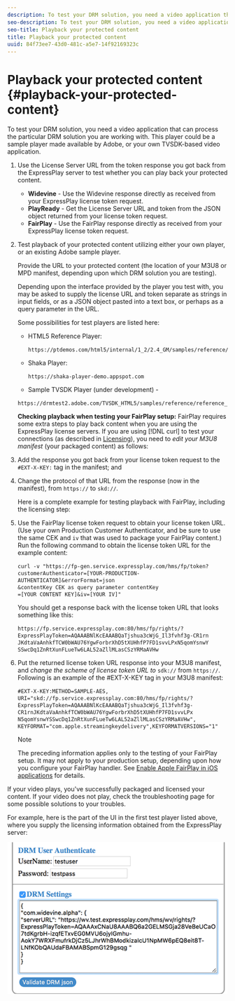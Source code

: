 ```yaml
---
description: To test your DRM solution, you need a video application that can process the particular DRM solution you are working with. This player could be a sample player made available by Adobe, or your own TVSDK-based video application.
seo-description: To test your DRM solution, you need a video application that can process the particular DRM solution you are working with. This player could be a sample player made available by Adobe, or your own TVSDK-based video application.
seo-title: Playback your protected content
title: Playback your protected content
uuid: 84f73ee7-43d0-481c-a5e7-14f92169323c
---
```


# Playback your protected content {#playback-your-protected-content}

To test your DRM solution, you need a video application that can process the particular DRM solution you are working with. This player could be a sample player made available by Adobe, or your own TVSDK-based video application.

1. Use the License Server URL from the token response you got back from the ExpressPlay server to test whether you can play back your protected content.

    * **Widevine** - Use the Widevine response directly as received from your ExpressPlay license token request. 
    * **PlayReady** - Get the License Server URL and token from the JSON object returned from your license token request. 
    * **FairPlay** - Use the FairPlay response directly as received from your ExpressPlay license token request.

1. Test playback of your protected content utilizing either your own player, or an existing Adobe sample player.

    Provide the URL to your protected content (the location of your M3U8 or MPD manifest, depending upon which DRM solution you are testing).

    Depending upon the interface provided by the player you test with, you may be asked to supply the license URL and token separate as strings in input fields, or as a JSON object pasted into a text box, or perhaps as a query parameter in the URL. 
 
    Some possibilities for test players are listed here:

    * HTML5 Reference Player:
    
      ```    
      https://ptdemos.com/html5/internal/1_2/2.4_GM/samples/reference/reference_player.html
      ```    
    
    * Shaka Player:
    
      ```    
      https://shaka-player-demo.appspot.com
      ```    
    
    * Sample TVSDK Player (under development) -     
    
    ```    
    https://drmtest2.adobe.com/TVSDK_HTML5/samples/reference/reference_player.html
    ```

    **Checking playback when testing your FairPlay setup:** FairPlay requires some extra steps to play back content when you are using the ExpressPlay license servers. If you are using [!DNL curl] to test your connections (as described in [Licensing](../../multi-drm-workflows/quick-start/handle-the-licensing.md)), you need to *edit your M3U8 manifest* (your packaged content) as follows:

1. Add the response you got back from your license token request to the `#EXT-X-KEY:` tag in the manifest; and 
1. Change the protocol of that URL from the response (now in the manifest), from `https://` to `skd://`.

   Here is a complete example for testing playback with FairPlay, including the licensing step:

1. Use the FairPlay license token request to obtain your license token URL. (Use your own Production Customer Authenticator, and be sure to use the same CEK and `iv` that was used to package your FairPlay content.) Run the following command to obtain the license token URL for the example content:     

    ```    
    curl -v "https://fp-gen.service.expressplay.com/hms/fp/token? 
    customerAuthenticator=[YOUR-PRODUCTION-AUTHENTICATOR]&errorFormat=json 
    &contentKey CEK as query parameter contentKey 
    =[YOUR CONTENT KEY]&iv=[YOUR IV]"
    ```    

    You should get a response back with the license token URL that looks something like this:     

    ```    
    https://fp.service.expressplay.com:80/hms/fp/rights/? 
    ExpressPlayToken=AQAAABNlKcEAAABQaTjshua3cWjG_Il3fvhf3g-CR1rn 
    JKdtaVaAnhkfTCW0bWAU76YgwForbrXhD5tXUHhfP7FD1svvLPxN5qomYsnwY 
    SSwcDq1ZnRtXunFLueTw6LAL52aZllMLasCSzYRMaAVHw 
    ```

1. Put the returned license token URL response into your M3U8 manifest, and *change the scheme of license token URL to* `sdk://` from `https://`. Following is an example of the #EXT-X-KEY tag in your M3U8 manifest:     

    ```    
    #EXT-X-KEY:METHOD=SAMPLE-AES, 
    URI="skd://fp.service.expressplay.com:80/hms/fp/rights/? 
    ExpressPlayToken=AQAAABNlKcEAAABQaTjshua3cWjG_Il3fvhf3g- 
    CR1rnJKdtaVaAnhkfTCW0bWAU76YgwForbrXhD5tXUHhfP7FD1svvLPx 
    N5qomYsnwYSSwcDq1ZnRtXunFLueTw6LAL52aZllMLasCSzYRMaAVHw", 
    KEYFORMAT="com.apple.streamingkeydelivery",KEYFORMATVERSIONS="1"
    ```

    >[!NOTE]
    >
    >The preceding information applies only to the testing of your FairPlay setup. It may not apply to your production setup, depending upon how you configure your FairPlay handler. See [Enable Apple FairPlay in iOS applications](../../../programming/tvsdk-3x-ios-prog/ios-3x-drm-content-security/ios-3x-apple-fairplay-tvsdk.md) for details.

If your video plays, you've successfully packaged and licensed your content. If your video does not play, check the troubleshooting page for some possible solutions to your troubles. 

<!--<a id="example_603D92A1F3924467B5D66EC862B8F59C"></a>-->

For example, here is the part of the UI in the first test player listed above, where you supply the licensing information obtained from the ExpressPlay server:

<!--<a id="fig_zjy_q2c_rw"></a>-->

![](assets/sample-player-drm-settings-web.png)
